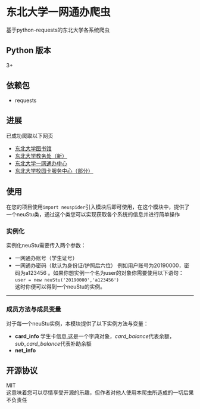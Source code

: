 # 东北大学一网通办爬虫
基于python-requests的东北大学各系统爬虫
## Python 版本
3+
## 依赖包
* requests
## 进展
已成功爬取以下网页
* [东北大学图书馆](http://202.118.8.7:8991/F/)
* [东北大学教务处（新）](http://219.216.96.4/eams/homeExt.action)
* [东北大学一网通办中心](https://portal.neu.edu.cn/)
* [东北大学校园卡服务中心（部分）](http://ecard.neu.edu.cn)
## 使用
在您的项目使用`import neuspider`引入模块后即可使用，在这个模块中，提供了一个neuStu类，通过这个类您可以实现获取各个系统的信息并进行简单操作  
### 实例化
实例化neuStu需要传入两个参数：
* 一网通办账号（学生证号）
* 一网通办密码（默认为身份证/护照后六位）
例如用户账号为20190000，密码为a123456 。如果你想实例一个名为user的对象你需要使用以下语句：  
`user = new neuStu('20190000','a123456')`  
这时你便可以得到一个neuStu的实例。
***
### 成员方法与成员变量
对于每一个neuStu实例，本模块提供了以下实例方法与变量：
* **card_info** 学生卡信息,这是一个字典对象，*card_balance*代表余额，*sub_card_balance*代表补助余额
* **net_info**

## 开源协议
MIT  
这意味着您可以尽情享受开源的乐趣，但作者对他人使用本爬虫所造成的一切后果不负责任
